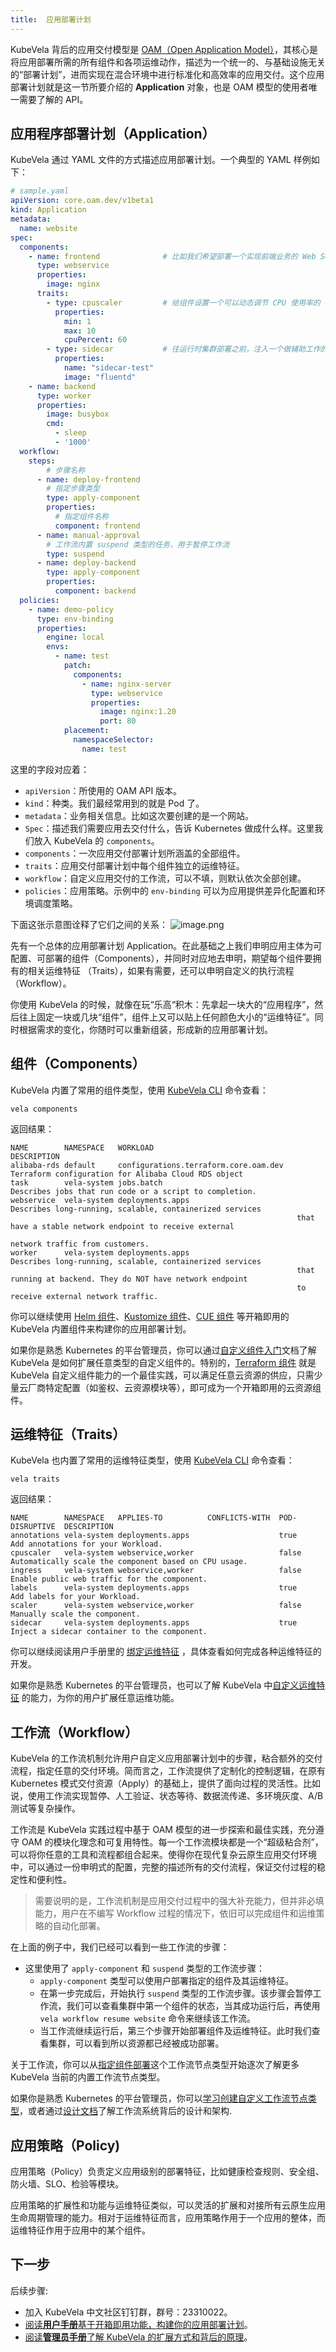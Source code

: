 ```yaml
---
title:  应用部署计划
---
```


KubeVela 背后的应用交付模型是 [OAM（Open Application Model）](../platform-engineers/oam/oam-model.md)，其核心是将应用部署所需的所有组件和各项运维动作，描述为一个统一的、与基础设施无关的“部署计划”，进而实现在混合环境中进行标准化和高效率的应用交付。这个应用部署计划就是这一节所要介绍的 **Application** 对象，也是 OAM 模型的使用者唯一需要了解的 API。

## 应用程序部署计划（Application）

KubeVela 通过 YAML 文件的方式描述应用部署计划。一个典型的 YAML 样例如下：

```yaml
# sample.yaml
apiVersion: core.oam.dev/v1beta1
kind: Application
metadata:
  name: website
spec:
  components:
    - name: frontend              # 比如我们希望部署一个实现前端业务的 Web Service 类型组件
      type: webservice
      properties:
        image: nginx
      traits:
        - type: cpuscaler         # 给组件设置一个可以动态调节 CPU 使用率的 cpuscaler 类型运维特征
          properties:
            min: 1
            max: 10
            cpuPercent: 60
        - type: sidecar           # 往运行时集群部署之前，注入一个做辅助工作的 sidecar
          properties:
            name: "sidecar-test"
            image: "fluentd"
    - name: backend
      type: worker
      properties:
        image: busybox
        cmd:
          - sleep
          - '1000'
  workflow:
    steps:
        # 步骤名称
      - name: deploy-frontend
        # 指定步骤类型
        type: apply-component
        properties:
          # 指定组件名称
          component: frontend
      - name: manual-approval
        # 工作流内置 suspend 类型的任务，用于暂停工作流
        type: suspend
      - name: deploy-backend
        type: apply-component
        properties:
          component: backend  
  policies:
    - name: demo-policy
      type: env-binding
      properties:
        engine: local
        envs:
          - name: test
            patch:
              components:
                - name: nginx-server
                  type: webservice
                  properties:
                    image: nginx:1.20
                    port: 80
            placement:
              namespaceSelector:
                name: test
```

这里的字段对应着：

- `apiVersion`：所使用的 OAM API 版本。
- `kind`：种类。我们最经常用到的就是 Pod 了。
- `metadata`：业务相关信息。比如这次要创建的是一个网站。
- `Spec`：描述我们需要应用去交付什么，告诉 Kubernetes 做成什么样。这里我们放入 KubeVela 的 `components`。
- `components`：一次应用交付部署计划所涵盖的全部组件。
- `traits`：应用交付部署计划中每个组件独立的运维特征。
- `workflow`：自定义应用交付的工作流，可以不填，则默认依次全部创建。
- `policies`：应用策略。示例中的 `env-binding` 可以为应用提供差异化配置和环境调度策略。

下面这张示意图诠释了它们之间的关系：
![image.png](../resources/concepts.png)

先有一个总体的应用部署计划 Application。在此基础之上我们申明应用主体为可配置、可部署的组件（Components），并同时对应地去申明，期望每个组件要拥有的相关运维特征 （Traits），如果有需要，还可以申明自定义的执行流程 （Workflow）。

你使用 KubeVela 的时候，就像在玩“乐高“积木：先拿起一块大的“应用程序”，然后往上固定一块或几块“组件”，组件上又可以贴上任何颜色大小的“运维特征”。同时根据需求的变化，你随时可以重新组装，形成新的应用部署计划。

## 组件（Components）

KubeVela 内置了常用的组件类型，使用 [KubeVela CLI](../getting-started/quick-install.mdx##3) 命令查看：
```
vela components 
```
返回结果：
```
NAME       	NAMESPACE  	WORKLOAD                             	DESCRIPTION                                                 
alibaba-rds	default    	configurations.terraform.core.oam.dev	Terraform configuration for Alibaba Cloud RDS object        
task       	vela-system	jobs.batch                           	Describes jobs that run code or a script to completion.     
webservice 	vela-system	deployments.apps                     	Describes long-running, scalable, containerized services    
           	           	                                     	that have a stable network endpoint to receive external     
           	           	                                     	network traffic from customers.                             
worker     	vela-system	deployments.apps                     	Describes long-running, scalable, containerized services    
           	           	                                     	that running at backend. They do NOT have network endpoint  
           	           	                                     	to receive external network traffic.                        

```

你可以继续使用 [Helm 组件](../end-user/components/helm)、[Kustomize 组件](../end-user/components/kustomize)、[CUE 组件](../end-user/components/cue) 等开箱即用的 KubeVela 内置组件来构建你的应用部署计划。

如果你是熟悉 Kubernetes 的平台管理员，你可以通过[自定义组件入门](../platform-engineers/components/custom-component)文档了解 KubeVela 是如何扩展任意类型的自定义组件的。特别的，[Terraform 组件](../platform-engineers/components/component-terraform) 就是 KubeVela 自定义组件能力的一个最佳实践，可以满足任意云资源的供应，只需少量云厂商特定配置（如鉴权、云资源模块等），即可成为一个开箱即用的云资源组件。

## 运维特征（Traits）

KubeVela 也内置了常用的运维特征类型，使用 [KubeVela CLI](../getting-started/quick-install.mdx##3) 命令查看：
```
vela traits 
```
返回结果：
```
NAME       	NAMESPACE  	APPLIES-TO       	CONFLICTS-WITH	POD-DISRUPTIVE	DESCRIPTION                                          
annotations	vela-system	deployments.apps 	              	true          	Add annotations for your Workload.                   
cpuscaler  	vela-system	webservice,worker	              	false         	Automatically scale the component based on CPU usage.
ingress    	vela-system	webservice,worker	              	false         	Enable public web traffic for the component.         
labels     	vela-system	deployments.apps 	              	true          	Add labels for your Workload.                        
scaler     	vela-system	webservice,worker	              	false         	Manually scale the component.                        
sidecar    	vela-system	deployments.apps 	              	true          	Inject a sidecar container to the component.   
```

你可以继续阅读用户手册里的 [绑定运维特征](../end-user/traits/ingress) ，具体查看如何完成各种运维特征的开发。

如果你是熟悉 Kubernetes 的平台管理员，也可以了解 KubeVela 中[自定义运维特征](../platform-engineers/traits/customize-trait) 的能力，为你的用户扩展任意运维功能。

## 工作流（Workflow）

KubeVela 的工作流机制允许用户自定义应用部署计划中的步骤，粘合额外的交付流程，指定任意的交付环境。简而言之，工作流提供了定制化的控制逻辑，在原有 Kubernetes 模式交付资源（Apply）的基础上，提供了面向过程的灵活性。比如说，使用工作流实现暂停、人工验证、状态等待、数据流传递、多环境灰度、A/B 测试等复杂操作。

工作流是 KubeVela 实践过程中基于 OAM 模型的进一步探索和最佳实践，充分遵守 OAM 的模块化理念和可复用特性。每一个工作流模块都是一个“超级粘合剂”，可以将你任意的工具和流程都组合起来。使得你在现代复杂云原生应用交付环境中，可以通过一份申明式的配置，完整的描述所有的交付流程，保证交付过程的稳定性和便利性。

> 需要说明的是，工作流机制是应用交付过程中的强大补充能力，但并非必填能力，用户在不编写 Workflow 过程的情况下，依旧可以完成组件和运维策略的自动化部署。

在上面的例子中，我们已经可以看到一些工作流的步骤：

- 这里使用了 `apply-component` 和 `suspend` 类型的工作流步骤：
  - `apply-component` 类型可以使用户部署指定的组件及其运维特征。
  - 在第一步完成后，开始执行 `suspend` 类型的工作流步骤。该步骤会暂停工作流，我们可以查看集群中第一个组件的状态，当其成功运行后，再使用 `vela workflow resume website` 命令来继续该工作流。
  - 当工作流继续运行后，第三个步骤开始部署组件及运维特征。此时我们查看集群，可以看到所以资源都已经被成功部署。

关于工作流，你可以从[指定组件部署](../end-user/workflow/apply-component)这个工作流节点类型开始逐次了解更多 KubeVela 当前的内置工作流节点类型。

如果你是熟悉 Kubernetes 的平台管理员，你可以[学习创建自定义工作流节点类型](../platform-engineers/workflow/steps)，或者通过[设计文档](https://github.com/oam-dev/kubevela/blob/master/design/vela-core/workflow_policy.md)了解工作流系统背后的设计和架构.

## 应用策略（Policy)

应用策略（Policy）负责定义应用级别的部署特征，比如健康检查规则、安全组、防火墙、SLO、检验等模块。

应用策略的扩展性和功能与运维特征类似，可以灵活的扩展和对接所有云原生应用生命周期管理的能力。相对于运维特征而言，应用策略作用于一个应用的整体，而运维特征作用于应用中的某个组件。

## 下一步

后续步骤:

- 加入 KubeVela 中文社区钉钉群，群号：23310022。
- [阅读**用户手册**基于开箱即用功能，构建你的应用部署计划](../end-user/component-delivery)。
- [阅读**管理员手册**了解 KubeVela 的扩展方式和背后的原理](../platform-engineers/oam/oam-model)。